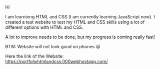 Hi

I am learniong HTML and CSS (I am currently learning JavaScript now). I created a test website to test my HTML and CSS skills using a lot of different options with HTML and CSS.

A lot to improve needs to be done, but my progress is coming really fast!

BTW: Website will not look good on phones 😫

Here the link of the Website: https://portfoliohtmlandcss.000webhostapp.com/
